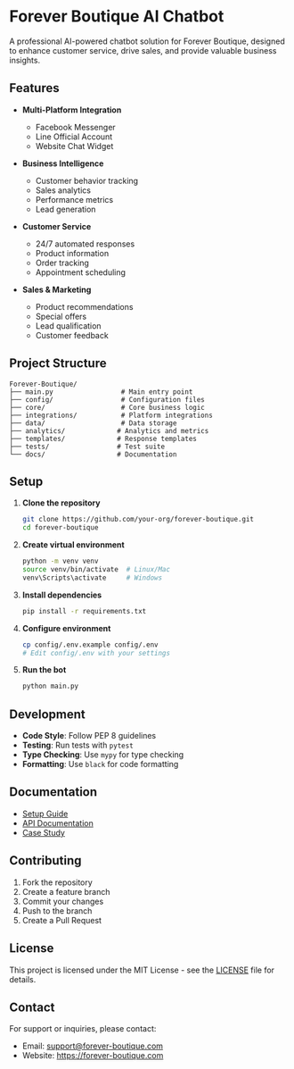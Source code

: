 # Forever Boutique AI Chatbot

A professional AI-powered chatbot solution for Forever Boutique, designed to enhance customer service, drive sales, and provide valuable business insights.

## Features

- **Multi-Platform Integration**
  - Facebook Messenger
  - Line Official Account
  - Website Chat Widget

- **Business Intelligence**
  - Customer behavior tracking
  - Sales analytics
  - Performance metrics
  - Lead generation

- **Customer Service**
  - 24/7 automated responses
  - Product information
  - Order tracking
  - Appointment scheduling

- **Sales & Marketing**
  - Product recommendations
  - Special offers
  - Lead qualification
  - Customer feedback

## Project Structure

```
Forever-Boutique/
├── main.py                 # Main entry point
├── config/                 # Configuration files
├── core/                   # Core business logic
├── integrations/           # Platform integrations
├── data/                   # Data storage
├── analytics/             # Analytics and metrics
├── templates/             # Response templates
├── tests/                 # Test suite
└── docs/                  # Documentation
```

## Setup

1. **Clone the repository**
   ```bash
   git clone https://github.com/your-org/forever-boutique.git
   cd forever-boutique
   ```

2. **Create virtual environment**
   ```bash
   python -m venv venv
   source venv/bin/activate  # Linux/Mac
   venv\Scripts\activate     # Windows
   ```

3. **Install dependencies**
   ```bash
   pip install -r requirements.txt
   ```

4. **Configure environment**
   ```bash
   cp config/.env.example config/.env
   # Edit config/.env with your settings
   ```

5. **Run the bot**
   ```bash
   python main.py
   ```

## Development

- **Code Style**: Follow PEP 8 guidelines
- **Testing**: Run tests with `pytest`
- **Type Checking**: Use `mypy` for type checking
- **Formatting**: Use `black` for code formatting

## Documentation

- [Setup Guide](docs/setup_guide.md)
- [API Documentation](docs/api.md)
- [Case Study](docs/case_study.md)

## Contributing

1. Fork the repository
2. Create a feature branch
3. Commit your changes
4. Push to the branch
5. Create a Pull Request

## License

This project is licensed under the MIT License - see the [LICENSE](LICENSE) file for details.

## Contact

For support or inquiries, please contact:
- Email: support@forever-boutique.com
- Website: https://forever-boutique.com 